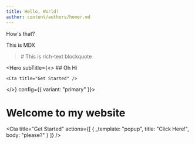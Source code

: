 ```yaml
---
title: Hello, World!
author: content/authors/homer.md
---
```


How's that?

This is MDX

<Cta title="ok" />

<BlockQuote author="Homer" categories={["health"]}>
  # This is rich-text blockquote
</BlockQuote>

<Hero
  subTitle={<>
    ## Oh Hi

    <Cta title="Get Started" />
  </>}
  config={{
    variant: "primary"
  }}>
  # Welcome to my website

  <Cta
    title="Get Started"
    actions={[
      {
        _template: "popup",
        title: "Click Here!",
        body: "please?"
      }
    ]}
  />
</Hero>
